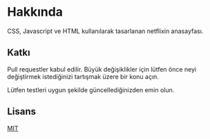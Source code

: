 # Hakkında

CSS, Javascript ve HTML kullanılarak tasarlanan netflixin anasayfası.


## Katkı

Pull requestler kabul edilir. Büyük değişiklikler için lütfen önce neyi değiştirmek istediğinizi tartışmak üzere bir konu açın.

Lütfen testleri uygun şekilde güncellediğinizden emin olun.

## Lisans
[MIT](https://choosealicense.com/licenses/mit/)